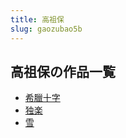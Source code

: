 ```yaml
---
title: 高祖保
slug: gaozubao5b
---
```


## 高祖保の作品一覧

- [希臘十字](xilashizi-7dd)
- [独楽](duleee-c04)
- [雪](xueeee-f4c)
